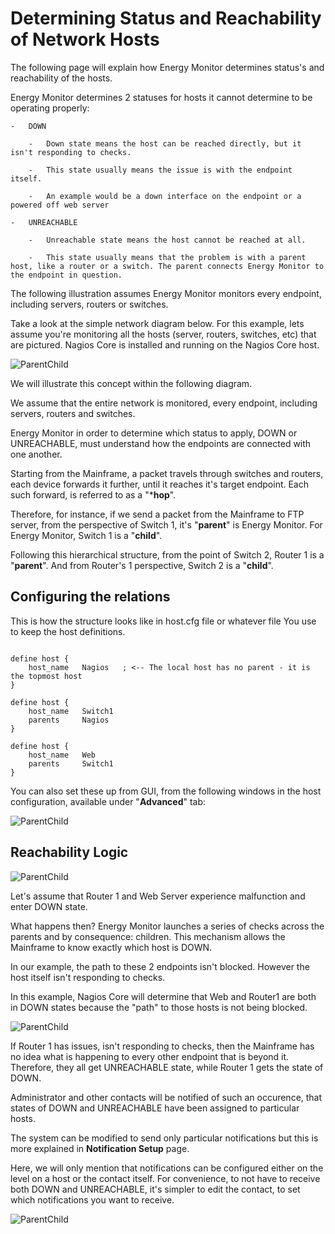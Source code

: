 # Determining Status and Reachability of Network Hosts

The following page will explain how Energy Monitor determines status's and reachability of the hosts.

Energy Monitor determines 2 statuses for hosts it cannot determine to be operating properly:

```
-   DOWN

    -   Down state means the host can be reached directly, but it isn't responding to checks.

    -   This state usually means the issue is with the endpoint itself.

    -   An example would be a down interface on the endpoint or a powered off web server 

-   UNREACHABLE

    -   Unreachable state means the host cannot be reached at all. 

    -   This state usually means that the problem is with a parent host, like a router or a switch. The parent connects Energy Monitor to the endpoint in question.

```

The following illustration assumes Energy Monitor monitors every endpoint, including servers, routers or switches.

Take a look at the simple network diagram below. For this example, lets assume you're monitoring all the hosts (server, routers, switches, etc) that are pictured. Nagios Core is installed and running on the Nagios Core host.

![ParentChild](/media/05_00_29_01_Parent_Child.png)




We will illustrate this concept within the following diagram.

We assume that the entire network is monitored, every endpoint, including servers, routers and switches. 

Energy Monitor in order to determine which status to apply, DOWN or UNREACHABLE, must understand how the endpoints are connected with one another.

Starting from the Mainframe, a packet travels through switches and routers, each device forwards it further, until it reaches it's target endpoint. Each such forward, is referred to as a "***hop**". 

Therefore, for instance, if we send a packet from the Mainframe to FTP server, from the perspective of Switch 1, it's "**parent**" is Energy Monitor. For Energy Monitor, Switch 1 is a "**child**". 

Following this hierarchical structure, from the point of Switch 2, Router 1 is a "**parent**". And from Router's 1 perspective, Switch 2 is a "**child**".

## Configuring the relations

This is how the structure looks like in host.cfg file or whatever file You use to keep the host definitions.

```

define host {
    host_name   Nagios   ; <-- The local host has no parent - it is the topmost host
}

define host {
    host_name   Switch1
    parents     Nagios
}

define host {
    host_name   Web
    parents     Switch1
}

```

You can also set these up from GUI, from the following windows in the host configuration, available under "**Advanced**" tab:

![ParentChild](/media/05_00_29_05_Parent_Child.png)

## Reachability Logic









![ParentChild](/media/05_00_29_02_Parent_Child.png)

Let's assume that Router 1 and Web Server experience malfunction and enter DOWN state.

What happens then? Energy Monitor launches a series of checks across the parents and by consequence: children. This mechanism allows the Mainframe to know exactly which host is DOWN. 

In our example, the path to these 2 endpoints isn't blocked. However the host itself isn't responding to checks. 

In this example, Nagios Core will determine that Web and Router1 are both in DOWN states because the "path" to those hosts is not being blocked.

![ParentChild](/media/05_00_29_03_Parent_Child.png)

If Router 1 has issues, isn't responding to checks, then the Mainframe has no idea what is happening to every other endpoint that is beyond it. Therefore, they all get UNREACHABLE state, while Router 1 gets the state of DOWN.

Administrator and other contacts will be notified of such an occurence, that states of DOWN and UNREACHABLE have been assigned to particular hosts. 

The system can be modified to send only particular notifications but this is more explained in **Notification Setup** page. 

Here, we will only mention that notifications can be configured either on the level on a host or the contact itself. For convenience, to not have to receive both DOWN and UNREACHABLE, it's simpler to edit the contact, to set which notifications you want to receive. 

![ParentChild](/media/05_00_29_04_Parent_Child.png)
